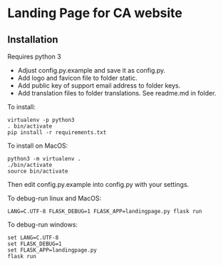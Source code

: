 # Landing Page for CA website

## Installation

Requires python 3

* Adjust config.py.example and save it as config.py.
* Add logo and favicon file to folder static.
* Add public key of support email address to folder keys.
* Add translation files to folder translations. See readme.md in folder.

To install:

```
virtualenv -p python3
. bin/activate
pip install -r requirements.txt
```

To install on MacOS:

```
python3 -m virtualenv .
./bin/activate
source bin/activate
```

Then edit config.py.example into config.py with your settings.

To debug-run linux and MacOS:

```
LANG=C.UTF-8 FLASK_DEBUG=1 FLASK_APP=landingpage.py flask run
```

To debug-run windows:

```
set LANG=C.UTF-8
set FLASK_DEBUG=1
set FLASK_APP=landingpage.py
flask run
```
